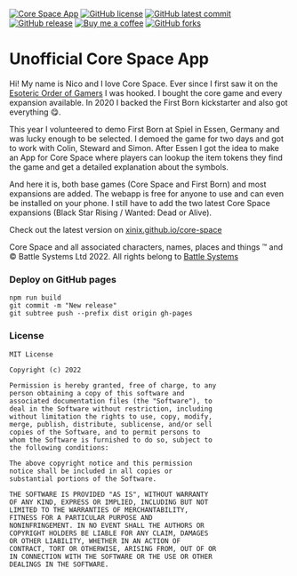 [![Core Space App](https://badgen.net/badge/app/latest/cyan)](https://xinix.github.io/core-space)
[![GitHub license](https://img.shields.io/github/license/xinix/core-space.svg)](https://github.com/xinix/core-space/blob/master/LICENSE)
[![GitHub latest commit](https://img.shields.io/github/last-commit/xinix/core-space.svg)](https://GitHub.com/xinix/core-space/commit/)
[![GitHub release](https://img.shields.io/github/release/xinix/core-space.svg)](https://GitHub.com/xinix/core-space/releases/)
[![Buy me a coffee](https://badgen.net/badge/icon/buy%20me%20a%20coffee?icon=kofi&label&color=red)](https://ko-fi.com/naicko)
[![GitHub forks](https://img.shields.io/github/forks/xinix/core-space.svg?style=social&label=Fork&maxAge=2592000)](https://GitHub.com/xinix/core-space/network/)

# Unofficial Core Space App

Hi! My name is Nico and I love Core Space. Ever since I first saw it on
the [Esoteric Order of Gamers](https://www.orderofgamers.com/games/core-space/) I was hooked. I
bought the core game and every expansion available. In 2020 I backed the First Born kickstarter and
also got everything 😋.

This year I volunteered to demo First Born at Spiel in Essen, Germany and was lucky enough to be
selected. I demoed the game for two days and got to work with Colin, Steward and Simon. After Essen
I got the idea to make an App for Core Space where players can lookup the item tokens they find the
game and get a detailed explanation about the symbols.

And here it is, both base games (Core Space and First Born) and most expansions are added. The
webapp is free for anyone to use and can even be installed on your phone. I still have to add the
two latest Core Space expansions (Black Star Rising / Wanted: Dead or Alive).

Check out the latest version on [xinix.github.io/core-space](https://xinix.github.io/core-space)

Core Space and all associated characters, names, places and things ™ and © Battle Systems Ltd 2022.
All rights belong to [Battle Systems](https://www.battlesystems.co.uk)

### Deploy on GitHub pages

```
npm run build
git commit -m "New release"
git subtree push --prefix dist origin gh-pages
```

### License

    MIT License

    Copyright (c) 2022

    Permission is hereby granted, free of charge, to any
    person obtaining a copy of this software and
    associated documentation files (the "Software"), to
    deal in the Software without restriction, including
    without limitation the rights to use, copy, modify,
    merge, publish, distribute, sublicense, and/or sell
    copies of the Software, and to permit persons to
    whom the Software is furnished to do so, subject to
    the following conditions:

    The above copyright notice and this permission
    notice shall be included in all copies or
    substantial portions of the Software.

    THE SOFTWARE IS PROVIDED "AS IS", WITHOUT WARRANTY
    OF ANY KIND, EXPRESS OR IMPLIED, INCLUDING BUT NOT
    LIMITED TO THE WARRANTIES OF MERCHANTABILITY,
    FITNESS FOR A PARTICULAR PURPOSE AND
    NONINFRINGEMENT. IN NO EVENT SHALL THE AUTHORS OR
    COPYRIGHT HOLDERS BE LIABLE FOR ANY CLAIM, DAMAGES
    OR OTHER LIABILITY, WHETHER IN AN ACTION OF
    CONTRACT, TORT OR OTHERWISE, ARISING FROM, OUT OF OR
    IN CONNECTION WITH THE SOFTWARE OR THE USE OR OTHER
    DEALINGS IN THE SOFTWARE.